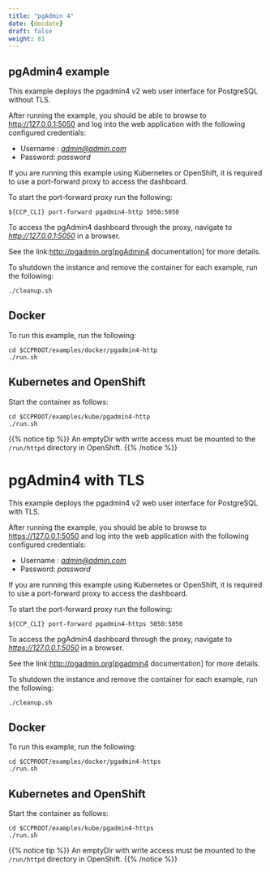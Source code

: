 ```yaml
---
title: "pgAdmin 4"
date: {docdate}
draft: false
weight: 81
---
```


## pgAdmin4 example
This example deploys the pgadmin4 v2 web user interface
for PostgreSQL without TLS.

After running the example, you should be able to browse to http://127.0.0.1:5050
and log into the web application with the following configured credentials:

 * Username : *admin@admin.com*
 * Password: *password*

If you are running this example using Kubernetes or
OpenShift, it is required to use a port-forward proxy to access the dashboard.

To start the port-forward proxy run the following:

```
${CCP_CLI} port-forward pgadmin4-http 5050:5050
```

To access the pgAdmin4 dashboard through the proxy, navigate to *http://127.0.0.1:5050*
in a browser.

See the link:http://pgadmin.org[pgAdmin4 documentation] for more details.

To shutdown the instance and remove the container for each example, run the following:
```
./cleanup.sh
```

## Docker

To run this example, run the following:
```
cd $CCPROOT/examples/docker/pgadmin4-http
./run.sh
```

## Kubernetes and OpenShift

Start the container as follows:
```
cd $CCPROOT/examples/kube/pgadmin4-http
./run.sh
```

{{% notice tip %}}
An emptyDir with write access must be mounted to the `/run/httpd` directory in OpenShift.
{{% /notice %}}

# pgAdmin4 with TLS

This example deploys the pgadmin4 v2 web user interface
for PostgreSQL with TLS.

After running the example, you should be able to browse to https://127.0.0.1:5050
and log into the web application with the following configured credentials:

 * Username : *admin@admin.com*
 * Password: *password*

If you are running this example using Kubernetes or
OpenShift, it is required to use a port-forward proxy to access the dashboard.

To start the port-forward proxy run the following:

```
${CCP_CLI} port-forward pgadmin4-https 5050:5050
```

To access the pgAdmin4 dashboard through the proxy, navigate to *https://127.0.0.1:5050*
in a browser.

See the link:http://pgadmin.org[pgadmin4 documentation] for more details.

To shutdown the instance and remove the container for each example, run the following:
```
./cleanup.sh
```

## Docker

To run this example, run the following:
```
cd $CCPROOT/examples/docker/pgadmin4-https
./run.sh
```

## Kubernetes and OpenShift

Start the container as follows:
```
cd $CCPROOT/examples/kube/pgadmin4-https
./run.sh
```

{{% notice tip %}}
An emptyDir with write access must be mounted to the `/run/httpd` directory in OpenShift.
{{% /notice %}}
